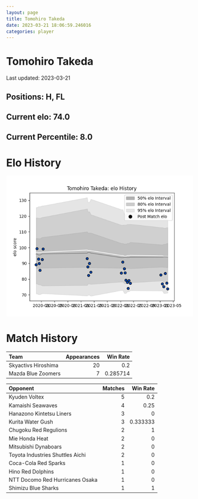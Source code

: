 ```yaml
---  
layout: page  
title: Tomohiro Takeda  
date: 2023-03-21 18:06:59.246016  
categories: player  
---
```

# Tomohiro Takeda


Last updated: 2023-03-21
## Positions: H, FL

## Current elo: 74.0

## Current Percentile: 8.0

# Elo History


![elo history](history_TomohiroTakeda.png)
# Match History


| Team                |   Appearances |   Win Rate |
|:--------------------|--------------:|-----------:|
| Skyactivs Hiroshima |            20 |   0.2      |
| Mazda Blue Zoomers  |             7 |   0.285714 |

| Opponent                         |   Matches |   Win Rate |
|:---------------------------------|----------:|-----------:|
| Kyuden Voltex                    |         5 |   0.2      |
| Kamaishi Seawaves                |         4 |   0.25     |
| Hanazono Kintetsu Liners         |         3 |   0        |
| Kurita Water Gush                |         3 |   0.333333 |
| Chugoku Red Regulions            |         2 |   1        |
| Mie Honda Heat                   |         2 |   0        |
| Mitsubishi Dynaboars             |         2 |   0        |
| Toyota Industries Shuttles Aichi |         2 |   0        |
| Coca-Cola Red Sparks             |         1 |   0        |
| Hino Red Dolphins                |         1 |   0        |
| NTT Docomo Red Hurricanes Osaka  |         1 |   0        |
| Shimizu Blue Sharks              |         1 |   1        |
